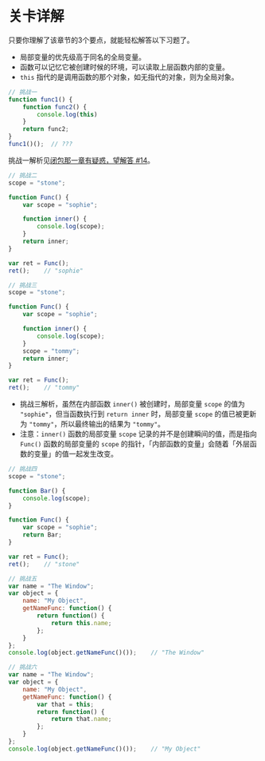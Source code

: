# 关卡详解

只要你理解了该章节的3个要点，就能轻松解答以下习题了。

- 局部变量的优先级高于同名的全局变量。
- 函数可以记忆它被创建时候的环境，可以读取上层函数内部的变量。
- `this` 指代的是调用函数的那个对象，如无指代的对象，则为全局对象。

```javascript
// 挑战一
function func1() {
    function func2() {
        console.log(this)
    }
    return func2;
}
func1()();  // ???
```

挑战一解析见[闭包那一章有疑惑，望解答 #14](https://github.com/stone0090/javascript-lessons/issues/14)。


```javascript
// 挑战二
scope = "stone";

function Func() {
    var scope = "sophie";

    function inner() {
        console.log(scope);
    }
    return inner;
}

var ret = Func();
ret();    // "sophie"
```

```javascript
// 挑战三
scope = "stone";

function Func() {
    var scope = "sophie";

    function inner() {
        console.log(scope);
    }
    scope = "tommy";
    return inner;
}

var ret = Func();
ret();    // "tommy"
```

- 挑战三解析，虽然在内部函数 `inner()` 被创建时，局部变量 `scope` 的值为 `"sophie"`，但当函数执行到 `return inner` 时，局部变量 `scope` 的值已被更新为 `"tommy"`，所以最终输出的结果为 `"tommy"`。
- 注意：`inner()` 函数的局部变量 `scope` 记录的并不是创建瞬间的值，而是指向 `Func()` 函数的局部变量的 `scope` 的指针，「内部函数的变量」会随着「外层函数的变量」的值一起发生改变。

```javascript
// 挑战四
scope = "stone";

function Bar() {
    console.log(scope);
}

function Func() {
    var scope = "sophie";
    return Bar;
}

var ret = Func();
ret();    // "stone"
```

```javascript
// 挑战五
var name = "The Window";　　
var object = {　　　　
    name: "My Object",
    getNameFunc: function() {　　　　　　
        return function() {　　　　　　　　
            return this.name;　　　　　　
        };　　　　
    }　　
};　　
console.log(object.getNameFunc()());    // "The Window"
```

```javascript
// 挑战六
var name = "The Window";　　
var object = {　　　　
    name: "My Object",
    getNameFunc: function() {　　　　　　
        var that = this;　　　　　　
        return function() {　　　　　　　　
            return that.name;　　　　　　
        };　　　　
    }　　
};　　
console.log(object.getNameFunc()());    // "My Object"
```